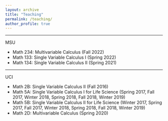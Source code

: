 ```yaml
---
layout: archive
title: "Teaching"
permalink: /teaching/
author_profile: true
---
```


---
MSU
- Math 234: Multivariable Calculus (Fall 2022)
- Math 133: Single Variable Calculus I (Spring 2022)
- Math 134: Single Variable Calculus II (Spring 2021)

---
UCI
- Math 2B: Single Variable Calculus II (Fall 2016)
- Math 5A: Single Variable Calculus I for Life Science 
(Spring 2017, Fall 2017, Winter 2018, Spring 2018, Fall 2018, Winter 2019)
- Math 5B: Single Variable Calculus II for Life Science 
(Winter 2017, Spring 2017, Fall 2017, Winter 2018, Spring 2018, Fall 2018, Winter 2019)
- Math 2D: Multivariable Calculus (Spring 2020)
